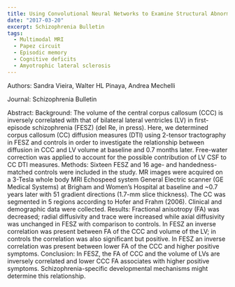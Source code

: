 ```yaml
---
title: Using Convolutional Neural Networks to Examine Structural Abnormalities in Schizophrenia
date: "2017-03-20"
excerpt: Schizophrenia Bulletin
tags:
  - Multimodal MRI
  - Papez circuit
  - Episodic memory
  - Cognitive deficits
  - Amyotrophic lateral sclerosis
---
```


Authors: Sandra Vieira, Walter HL Pinaya, Andrea Mechelli

Journal: Schizophrenia Bulletin

Abstract: Background: The volume of the central corpus callosum (CCC) is inversely correlated with that of bilateral lateral ventricles (LV) in first-episode schizophrenia (FESZ) (del Re, in press). Here, we determined corpus callosum (CC) diffusion measures (DTI) using 2-tensor tractography in FESZ and controls in order to investigate the relationship between diffusion in CCC and LV volume at baseline and 0.7 months later. Free-water correction was applied to account for the possible contribution of LV CSF to CC DTI measures. Methods: Sixteen FESZ and 16 age- and handedness-matched controls were included in the study. MR images were acquired on a 3-Tesla whole body MRI Echospeed system General Electric scanner (GE Medical Systems) at Brigham and Women’s Hospital at baseline and ~0.7 years later with 51 gradient directions (1.7-mm slice thickness). The CC was segmented in 5 regions according to Hofer and Frahm (2006). Clinical and demographic data were collected. Results: Fractional anisotropy (FA) was decreased; radial diffusivity and trace were increased while axial diffusivity was unchanged in FESZ with comparison to controls. In FESZ an inverse correlation was present between FA of the CCC and volume of the LV; in controls the correlation was also significant but positive. In FESZ an inverse correlation was present between lower FA of the CCC and higher positive symptoms. Conclusion: In FESZ, the FA of CCC and the volume of LVs are inversely correlated and lower CCC FA associates with higher positive symptoms. Schizophrenia-specific developmental mechanisms might determine this relationship.
